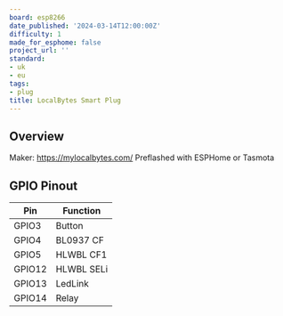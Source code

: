 ```yaml
---
board: esp8266
date_published: '2024-03-14T12:00:00Z'
difficulty: 1
made_for_esphome: false
project_url: ''
standard:
- uk
- eu
tags:
- plug
title: LocalBytes Smart Plug
---
```


## Overview

Maker: https://mylocalbytes.com/
Preflashed with ESPHome or Tasmota

## GPIO Pinout

| Pin    | Function            |
| ------ | ------------------- |
| GPIO3  | Button              |
| GPIO4  | BL0937 CF           |
| GPIO5  | HLWBL CF1           |
| GPIO12 | HLWBL SELi          |
| GPIO13 | LedLink             |
| GPIO14 | Relay               |